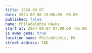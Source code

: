 ```yaml
---
title: 2024 09 07
date: 2024-09-06 19:00:00 -05:00
published: false
name: Philadelphia Hawks
start at: 2024-09-07 07:00:00 -05:00
is away game: true
location name: Philadelphia, PA
street address: TBD
---
```



